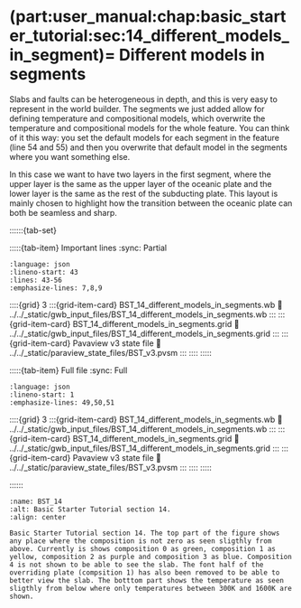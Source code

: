 (part:user_manual:chap:basic_starter_tutorial:sec:14_different_models_in_segment)=
Different models in segments
============================

Slabs and faults can be heterogeneous in depth, and this is very easy to represent in the world builder. The segments we just added allow for defining temperature and compositional models, which overwrite the temperature and compositional models for the whole feature. You can think of it this way: you set the default models for each segment in the feature (line 54 and 55) and then you overwrite that default model in the segments where you want something else. 

In this case we want to have two layers in the first segment, where the upper layer is the same as the upper layer of the oceanic plate and the lower layer is the same as the rest of the subducting plate. This layout is mainly chosen to highlight how the transition between the oceanic plate can both be seamless and sharp.

::::::{tab-set}

:::::{tab-item} Important lines
:sync: Partial

```{literalinclude} ../../_static/gwb_input_files/BST_14_different_models_in_segments.wb
:language: json
:lineno-start: 43
:lines: 43-56
:emphasize-lines: 7,8,9
```
::::{grid} 3
:::{grid-item-card} BST_14_different_models_in_segments.wb
:link: ../../_static/gwb_input_files/BST_14_different_models_in_segments.wb
:::
:::{grid-item-card} BST_14_different_models_in_segments.grid
:link: ../../_static/gwb_input_files/BST_14_different_models_in_segments.grid
:::
:::{grid-item-card} Pavaview v3 state file 
:link: ../../_static/paraview_state_files/BST_v3.pvsm
:::
::::
:::::

:::::{tab-item} Full file
:sync: Full


```{literalinclude} ../../_static/gwb_input_files/BST_14_different_models_in_segments.wb
:language: json
:lineno-start: 1
:emphasize-lines: 49,50,51
```

::::{grid} 3
:::{grid-item-card} BST_14_different_models_in_segments.wb
:link: ../../_static/gwb_input_files/BST_14_different_models_in_segments.wb
:::
:::{grid-item-card} BST_14_different_models_in_segments.grid
:link: ../../_static/gwb_input_files/BST_14_different_models_in_segments.grid
:::
:::{grid-item-card} Pavaview v3 state file 
:link: ../../_static/paraview_state_files/BST_v3.pvsm
:::
::::
:::::

::::::


```{figure} ../../../../doc/sphinx/_static/images/user_manual/basic_starter_tutorial/BST_14.png
:name: BST_14
:alt: Basic Starter Tutorial section 14. 
:align: center

Basic Starter Tutorial section 14. The top part of the figure shows any place where the composition is not zero as seen sligthly from above. Currently is shows composition 0 as green, composition 1 as yellow, composition 2 as purple and composition 3 as blue. Composition 4 is not shown to be able to see the slab. The font half of the overriding plate (compsition 1) has also been removed to be able to better view the slab. The botttom part shows the temperature as seen sligthly from below where only temperatures between 300K and 1600K are shown. 
```
